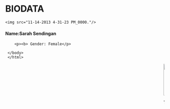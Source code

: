 BIODATA
=======

<html>
	<head>
	
	<img src="11-14-2013 4-31-23 PM_0000."/>
	
<h4>Name:Sarah Sendingan </h4></head>
	<body>

	

	 	<p><b> Gender: Female</p> 
	 
	 </body>
	 </html>
	 
 <marquee behavior="scroll" direction="left">
<img src="pix/smile.gif" width="100" height="100" alt="smile" />
<p>Thank you <a href="/html/codes/scrolling_images.cfm">very much</a>.</p>
</marquee>
	 




